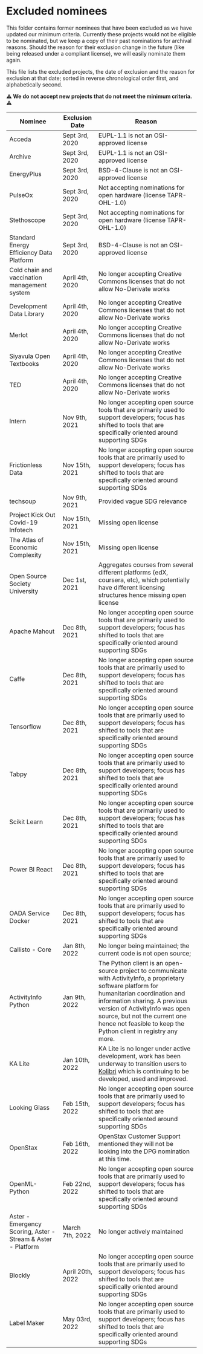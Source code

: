 # Excluded nominees

This folder contains former nominees that have been excluded as we have updated our minimum criteria. Currently these projects would not be eligible to be nominated, but we keep a copy of their past nominations for archival reasons. Should the reason for their exclusion change in the future (like being released under a compliant license), we will easily nominate them again. 

This file lists the excluded projects, the date of exclusion and the reason for exclusion at that date; sorted in reverse chronological order first, and alphabetically second.

**⚠️ We do not accept new projects that do not meet the minimum criteria. ⚠️**

Nominee | Exclusion Date | Reason
--- | --- | ---
Acceda | Sept 3rd, 2020 | EUPL-1.1 is not an OSI-approved license
Archive | Sept 3rd, 2020 |  EUPL-1.1 is not an OSI-approved license
EnergyPlus | Sept 3rd, 2020 | BSD-4-Clause is not an OSI-approved license
PulseOx | Sept 3rd, 2020 | Not accepting nominations for open hardware (license TAPR-OHL-1.0)
Stethoscope| Sept 3rd, 2020 | Not accepting nominations for open hardware (license TAPR-OHL-1.0)
Standard Energy Efficiency Data Platform | Sept 3rd, 2020 | BSD-4-Clause is not an OSI-approved license
Cold chain and vaccination management system | April 4th, 2020 | No longer accepting Creative Commons licenses that do not allow No-Derivate works
Development Data Library | April 4th, 2020 |  No longer accepting Creative Commons licenses that do not allow No-Derivate works
Merlot | April 4th, 2020 |  No longer accepting Creative Commons licenses that do not allow No-Derivate works
Siyavula Open Textbooks | April 4th, 2020 |  No longer accepting Creative Commons licenses that do not allow No-Derivate works
TED | April 4th, 2020 |  No longer accepting Creative Commons licenses that do not allow No-Derivate works
Intern | Nov 9th, 2021 |  No longer accepting open source tools that are primarily used to support developers; focus has shifted to tools that are specifically oriented around supporting SDGs
Frictionless Data | Nov 15th, 2021 |  No longer accepting open source tools that are primarily used to support developers; focus has shifted to tools that are specifically oriented around supporting SDGs
techsoup | Nov 9th, 2021 |  Provided vague SDG relevance
Project Kick Out Covid-19 Infotech | Nov 15th, 2021 |  Missing open license
The Atlas of Economic Complexity | Nov 15th, 2021 |  Missing open license
Open Source Society University | Dec 1st, 2021 |  Aggregates courses from several different platforms (edX, coursera, etc), which potentially have different licensing structures hence missing open license
Apache Mahout | Dec 8th, 2021 |  No longer accepting open source tools that are primarily used to support developers; focus has shifted to tools that are specifically oriented around supporting SDGs
Caffe | Dec 8th, 2021 |  No longer accepting open source tools that are primarily used to support developers; focus has shifted to tools that are specifically oriented around supporting SDGs
Tensorflow | Dec 8th, 2021 |  No longer accepting open source tools that are primarily used to support developers; focus has shifted to tools that are specifically oriented around supporting SDGs
Tabpy | Dec 8th, 2021 |  No longer accepting open source tools that are primarily used to support developers; focus has shifted to tools that are specifically oriented around supporting SDGs
Scikit Learn | Dec 8th, 2021 |  No longer accepting open source tools that are primarily used to support developers; focus has shifted to tools that are specifically oriented around supporting SDGs
Power BI React | Dec 8th, 2021 |  No longer accepting open source tools that are primarily used to support developers; focus has shifted to tools that are specifically oriented around supporting SDGs
OADA Service Docker | Dec 8th, 2021 |  No longer accepting open source tools that are primarily used to support developers; focus has shifted to tools that are specifically oriented around supporting SDGs
Callisto - Core | Jan 8th, 2022 |  No longer being maintained; the current code is not open source; 
ActivityInfo Python | Jan 9th, 2022 |  The Python client is an open-source project to communicate with ActivityInfo, a proprietary software platform for humanitarian coordination and information sharing. A previous version of ActivityInfo was open source, but not the current one hence not feasible to keep the Python client in registry any more.
KA Lite | Jan 10th, 2022 |  KA Lite is no longer under active development, work has been underway to transition users to [Kolibri](https://github.com/DPGAlliance/publicgoods-candidates/blob/main/nominees/kolibri.json) which is continuing to be developed, used and improved.
Looking Glass | Feb 15th, 2022 |  No longer accepting open source tools that are primarily used to support developers; focus has shifted to tools that are specifically oriented around supporting SDGs
OpenStax | Feb 16th, 2022 | OpenStax Customer Support mentioned they will not be looking into the DPG nomination at this time.
OpenML-Python | Feb 22nd, 2022 |  No longer accepting open source tools that are primarily used to support developers; focus has shifted to tools that are specifically oriented around supporting SDGs
Aster - Emergency Scoring, Aster - Stream & Aster - Platform | March 7th, 2022 |  No longer actively maintained
Blockly | April 20th, 2022 |  No longer accepting open source tools that are primarily used to support developers; focus has shifted to tools that are specifically oriented around supporting SDGs
Label Maker | May 03rd, 2022 |  No longer accepting open source tools that are primarily used to support developers; focus has shifted to tools that are specifically oriented around supporting SDGs


